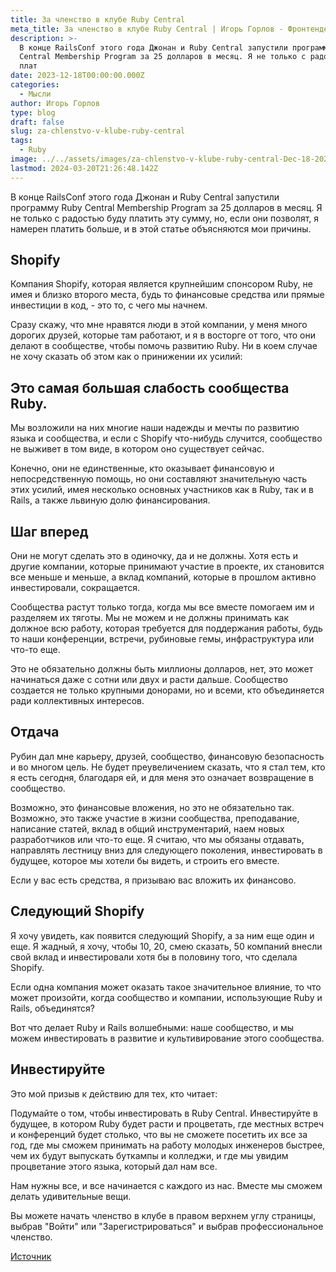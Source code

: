 ```yaml
---
title: За членство в клубе Ruby Central
meta_title: За членство в клубе Ruby Central | Игорь Горлов - Фронтeндер
description: >-
  В конце RailsConf этого года Джонан и Ruby Central запустили программу Ruby
  Central Membership Program за 25 долларов в месяц. Я не только с радостью буду
  плат
date: 2023-12-18T00:00:00.000Z
categories:
  - Мысли
author: Игорь Горлов
type: blog
draft: false
slug: za-chlenstvo-v-klube-ruby-central
tags:
  - Ruby
image: ../../assets/images/za-chlenstvo-v-klube-ruby-central-Dec-18-2023.avif
lastmod: 2024-03-20T21:26:48.142Z
---
```


В конце RailsConf этого года Джонан и Ruby Central запустили программу Ruby Central Membership Program за 25 долларов в месяц. Я не только с радостью буду платить эту сумму, но, если они позволят, я намерен платить больше, и в этой статье объясняются мои причины.

## Shopify

Компания Shopify, которая является крупнейшим спонсором Ruby, не имея и близко второго места, будь то финансовые средства или прямые инвестиции в код, - это то, с чего мы начнем.

Сразу скажу, что мне нравятся люди в этой компании, у меня много дорогих друзей, которые там работают, и я в восторге от того, что они делают в сообществе, чтобы помочь развитию Ruby. Ни в коем случае не хочу сказать об этом как о принижении их усилий:

## Это самая большая слабость сообщества Ruby.

Мы возложили на них многие наши надежды и мечты по развитию языка и сообщества, и если с Shopify что-нибудь случится, сообщество не выживет в том виде, в котором оно существует сейчас.

Конечно, они не единственные, кто оказывает финансовую и непосредственную помощь, но они составляют значительную часть этих усилий, имея несколько основных участников как в Ruby, так и в Rails, а также львиную долю финансирования.

## Шаг вперед

Они не могут сделать это в одиночку, да и не должны. Хотя есть и другие компании, которые принимают участие в проекте, их становится все меньше и меньше, а вклад компаний, которые в прошлом активно инвестировали, сокращается.

Сообщества растут только тогда, когда мы все вместе помогаем им и разделяем их тяготы. Мы не можем и не должны принимать как должное всю работу, которая требуется для поддержания работы, будь то наши конференции, встречи, рубиновые гемы, инфраструктура или что-то еще.

Это не обязательно должны быть миллионы долларов, нет, это может начинаться даже с сотни или двух и расти дальше. Сообщество создается не только крупными донорами, но и всеми, кто объединяется ради коллективных интересов.

## Отдача

Рубин дал мне карьеру, друзей, сообщество, финансовую безопасность и во многом цель. Не будет преувеличением сказать, что я стал тем, кто я есть сегодня, благодаря ей, и для меня это означает возвращение в сообщество.

Возможно, это финансовые вложения, но это не обязательно так. Возможно, это также участие в жизни сообщества, преподавание, написание статей, вклад в общий инструментарий, наем новых разработчиков или что-то еще. Я считаю, что мы обязаны отдавать, направлять лестницу вниз для следующего поколения, инвестировать в будущее, которое мы хотели бы видеть, и строить его вместе.

Если у вас есть средства, я призываю вас вложить их финансово.

## Следующий Shopify

Я хочу увидеть, как появится следующий Shopify, а за ним еще один и еще. Я жадный, я хочу, чтобы 10, 20, смею сказать, 50 компаний внесли свой вклад и инвестировали хотя бы в половину того, что сделала Shopify.

Если одна компания может оказать такое значительное влияние, то что может произойти, когда сообщество и компании, использующие Ruby и Rails, объединятся?

Вот что делает Ruby и Rails волшебными: наше сообщество, и мы можем инвестировать в развитие и культивирование этого сообщества.

## Инвестируйте

Это мой призыв к действию для тех, кто читает:

Подумайте о том, чтобы инвестировать в Ruby Central. Инвестируйте в будущее, в котором Ruby будет расти и процветать, где местных встреч и конференций будет столько, что вы не сможете посетить их все за год, где мы сможем принимать на работу молодых инженеров быстрее, чем их будут выпускать буткампы и колледжи, и где мы увидим процветание этого языка, который дал нам все.

Нам нужны все, и все начинается с каждого из нас. Вместе мы сможем делать удивительные вещи.

Вы можете начать членство в клубе в правом верхнем углу страницы, выбрав "Войти" или "Зарегистрироваться" и выбрав профессиональное членство.

[Источник](https://dev.to/baweaver/in-favor-of-ruby-central-memberships-15gl)
